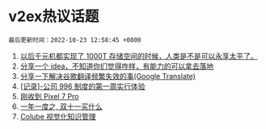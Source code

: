# v2ex热议话题

`最后更新时间：2022-10-23 12:58:45 +0800`

1. [以后千元机都实现了 1000T 存储空间的时候，人类是不是可以永享太平了。](https://www.v2ex.com/t/889045)
1. [分享一个 idea，不知道你们觉得咋样，有能力的可以拿去落地](https://www.v2ex.com/t/888997)
1. [分享一下解决谷歌翻译频繁失效的事(Google Translate)](https://www.v2ex.com/t/888970)
1. [[记录]-公司 996 制度的第一周实行体验](https://www.v2ex.com/t/889052)
1. [刚收到 Pixel 7 Pro](https://www.v2ex.com/t/888943)
1. [一年一度之, 双十一买什么](https://www.v2ex.com/t/889047)
1. [Colube 视觉化知识管理](https://www.v2ex.com/t/888956)

